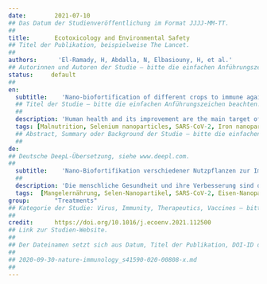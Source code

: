 ```yaml
---
date:        2021-07-10
## Das Datum der Studienveröffentlichung im Format JJJJ-MM-TT.
##
title:       Ecotoxicology and Environmental Safety
## Titel der Publikation, beispielweise The Lancet.
##
authors:      'El-Ramady, H, Abdalla, N, Elbasiouny, H, et al.'
## Autorinnen und Autoren der Studie – bitte die einfachen Anführungszeichen beachten!
status:     default
##
en:
  subtitle:    'Nano-biofortification of different crops to immune against COVID-19: A review'
  ## Titel der Studie – bitte die einfachen Anführungszeichen beachten!
  ##
  description: 'Human health and its improvement are the main target of several studies related to medical, agricultural and industrial sciences. The human health is the primary conclusion of many studies. The improving of human health may include supplying the people with enough and safe nutrients against malnutrition to fight against multiple diseases like COVID-19. Biofortification is a process by which the edible plants can be enriched with essential nutrients for human health against malnutrition. After the great success of biofortification approach in the human struggle against malnutrition, a new biotechnological tool in enriching the crops with essential nutrients in the form of nanoparticles to supplement human diet with balanced diet is called nano-biofortification. Nano biofortification can be achieved by applying the nano particles of essential nutrients (e.g., Cu, Fe, Se and Zn) foliar or their nano-fertilizers in soils or waters. Not all essential nutrients for human nutrition can be biofortified in the nano-form using all edible plants but there are several obstacles prevent this approach. These stumbling blocks are increased due to COVID-19 and its problems including the global trade, global breakdown between countries, and global crisis of food production. The main target of this review was to evaluate the nano-biofortification process and its using against malnutrition as a new approach in the era of COVID-19. This review also opens many questions, which are needed to be answered like is nano-biofortification a promising solution against malnutrition? Is COVID-19 will increase the global crisis of malnutrition? What is the best method of applied nano-nutrients to achieve nano-biofortification? What are the challenges of nano-biofortification during and post of the COVID-19?'
  tags: [Malnutrition, Selenium nanoparticles, SARS-CoV-2, Iron nanoparticles, Zinc, Copper nanoparticles]
  ## Abstract, Summary oder Background der Studie – bitte die einfachen Anführungszeichen beachten!
  ##
de: 
## Deutsche DeepL-Übersetzung, siehe www.deepl.com.
##
  subtitle:    'Nano-Biofortifikation verschiedener Nutzpflanzen zur Immunisierung gegen COVID-19: Eine Übersicht'
  ##
  description: 'Die menschliche Gesundheit und ihre Verbesserung sind das Hauptziel verschiedener Studien in den Bereichen Medizin, Landwirtschaft und Industrie. Die menschliche Gesundheit ist die wichtigste Schlussfolgerung vieler Studien. Die Verbesserung der menschlichen Gesundheit kann darin bestehen, die Menschen mit ausreichend und sicheren Nährstoffen zu versorgen, um Unterernährung zu bekämpfen und gegen verschiedene Krankheiten wie COVID-19 anzugehen. Die Biofortifikation ist ein Verfahren, mit dem essbare Pflanzen mit essentiellen Nährstoffen angereichert werden können, um die menschliche Gesundheit zu fördern und Unterernährung zu bekämpfen. Nach dem großen Erfolg der Biofortifikation im Kampf gegen die Unterernährung des Menschen wird ein neues biotechnologisches Instrument zur Anreicherung von Nutzpflanzen mit essenziellen Nährstoffen in Form von Nanopartikeln zur Ergänzung der menschlichen Ernährung durch eine ausgewogene Ernährung als Nano-Biofortifikation bezeichnet. Die Nano-Biofortifikation kann durch die Ausbringung von Nanopartikeln essentieller Nährstoffe (z. B. Cu, Fe, Se und Zn) über das Laub oder als Nanodünger in Böden oder Gewässern erreicht werden. Nicht alle essentiellen Nährstoffe für die menschliche Ernährung können in Nanoform mit allen essbaren Pflanzen biofortifiziert werden, aber es gibt mehrere Hindernisse, die diesen Ansatz verhindern. Diese Hindernisse werden durch COVID-19 und die damit verbundenen Probleme wie den globalen Handel, die globale Aufteilung zwischen den Ländern und die globale Krise der Lebensmittelproduktion noch verstärkt. Das Hauptziel dieser Übersichtsarbeit war es, den Prozess der Nano-Biofortifikation und seinen Einsatz gegen Unterernährung als neuen Ansatz in der Ära von COVID-19 zu bewerten. Dieser Bericht wirft auch viele Fragen auf, die beantwortet werden müssen, wie z.B.: Ist die Nano-Biofortifikation eine vielversprechende Lösung gegen Unterernährung? Wird COVID-19 die globale Krise der Unterernährung verschärfen? Was ist die beste Methode zur Anwendung von Nanonährstoffen, um eine Nano-Biofortifikation zu erreichen? Was sind die Herausforderungen der Nano-Biofortifikation während und nach der COVID-19?'
  tags:  [Mangelernährung, Selen-Nanopartikel, SARS-CoV-2, Eisen-Nanopartikel, Zink, Kupfer-Nanopartikel]
group:       "Treatments"
## Kategorie der Studie: Virus, Immunity, Therapeutics, Vaccines – bitte die Anführungszeichen beachten!
##
credit:      https://doi.org/10.1016/j.ecoenv.2021.112500
## Link zur Studien-Website.
##
## Der Dateinamen setzt sich aus Datum, Titel der Publikation, DOI-ID der Studie (nach dem letzten Slash) und der Dateiendung zusammen. Bitte den Unterstrich vor der DOI-ID beachten!
##
## 2020-09-30-nature-immunology_s41590-020-00808-x.md
##
---
```

<object data="{{ page.link }}" style='height:calc(100vh - 400px); width: 100%' type='application/pdf'></object>
